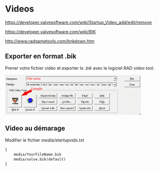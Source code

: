 # Videos

<https://developer.valvesoftware.com/wiki/Startup_Video_add/edit/remove>

<https://developer.valvesoftware.com/wiki/BIK>

<http://www.radgametools.com/bnkdown.htm>


## Exporter en format .bik

Prener votre fichier vidéo et exporter le *.bik* avec le logiciel RAD video tool.

![](img/image4.png)


## Video au démarage

Modifier le fichier *media/startupvids.txt*
```
{
	media/YourFileName.bik
	media/valve.bik(default)
}
```

<div style="page-break-after: always"></div>